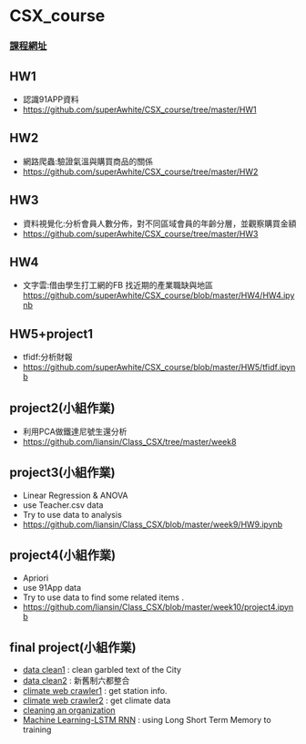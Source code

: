 # CSX_course
### [課程網址](https://pecu.gitbooks.io/python_/content/)
## HW1
  - 認識91APP資料
  - https://github.com/superAwhite/CSX_course/tree/master/HW1

## HW2
  - 網路爬蟲:驗證氣溫與購買商品的關係  
  - https://github.com/superAwhite/CSX_course/tree/master/HW2

## HW3
  - 資料視覺化:分析會員人數分佈，對不同區域會員的年齡分層，並觀察購買金額
  - https://github.com/superAwhite/CSX_course/tree/master/HW3

## HW4
  - 文字雲:借由學生打工網的FB 找近期的產業職缺與地區
  https://github.com/superAwhite/CSX_course/blob/master/HW4/HW4.ipynb

## HW5+project1
  - tfidf:分析財報
  - https://github.com/superAwhite/CSX_course/blob/master/HW5/tfidf.ipynb

## project2(小組作業)
 - 利用PCA做鐵達尼號生還分析
 - https://github.com/liansin/Class_CSX/tree/master/week8

## project3(小組作業)
 - Linear Regression & ANOVA
 - use Teacher.csv data
 - Try to use data to analysis
 - https://github.com/liansin/Class_CSX/blob/master/week9/HW9.ipynb
 
## project4(小組作業)
- Apriori
- use 91App data
- Try to use data to find some related items .
- https://github.com/liansin/Class_CSX/blob/master/week10/project4.ipynb

## final project(小組作業)
- [data clean1](https://github.com/superAwhite/CSX_course/blob/master/final/final.ipynb) : clean garbled text of the City
- [data clean2](https://github.com/superAwhite/CSX_course/blob/master/final/clean_cityUnite.ipynb) : 新舊制六都整合
- [climate web crawler1](https://github.com/superAwhite/CSX_course/blob/master/final/climate1_getStationInfo.ipynb) : get station info.
- [climate web crawler2](https://github.com/superAwhite/CSX_course/blob/master/final/climate2_getClimate.ipynb) : get climate data
- [cleaning an organization](https://github.com/liansin/Class_CSX/blob/master/Final/Final_project.ipynb)
- [Machine Learning-LSTM RNN](https://github.com/liansin/Class_CSX/blob/master/Final/RNN_Final_Project.ipynb) : using Long Short Term Memory to training

